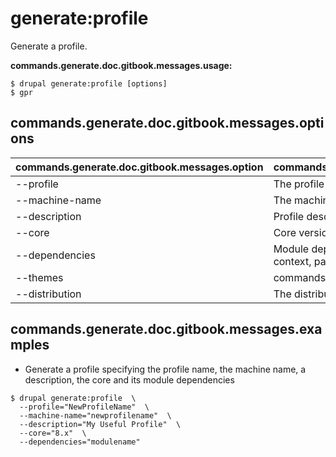 # generate:profile
Generate a profile.

**commands.generate.doc.gitbook.messages.usage:**
```
$ drupal generate:profile [options]
$ gpr  
```

## commands.generate.doc.gitbook.messages.options
commands.generate.doc.gitbook.messages.option | commands.generate.doc.gitbook.messages.details
-------|-------------
--profile | The profile name
--machine-name | The machine name (lowercase and underscore only)
--description | Profile description
--core | Core version
--dependencies | Module dependencies separated by commas (i.e. context, panels)
--themes | commands.generate.profile.options.themes
--distribution | The distribution name

## commands.generate.doc.gitbook.messages.examples
* Generate a profile specifying the profile name, the machine name, a description, the core and its module dependencies
```
$ drupal generate:profile  \
  --profile="NewProfileName"  \
  --machine-name="newprofilename"  \
  --description="My Useful Profile"  \
  --core="8.x"  \
  --dependencies="modulename"

```
